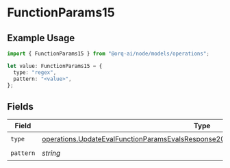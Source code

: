 # FunctionParams15

## Example Usage

```typescript
import { FunctionParams15 } from "@orq-ai/node/models/operations";

let value: FunctionParams15 = {
  type: "regex",
  pattern: "<value>",
};
```

## Fields

| Field                                                                                                                                                                                          | Type                                                                                                                                                                                           | Required                                                                                                                                                                                       | Description                                                                                                                                                                                    |
| ---------------------------------------------------------------------------------------------------------------------------------------------------------------------------------------------- | ---------------------------------------------------------------------------------------------------------------------------------------------------------------------------------------------- | ---------------------------------------------------------------------------------------------------------------------------------------------------------------------------------------------- | ---------------------------------------------------------------------------------------------------------------------------------------------------------------------------------------------- |
| `type`                                                                                                                                                                                         | [operations.UpdateEvalFunctionParamsEvalsResponse200ApplicationJSONResponseBody515Type](../../models/operations/updateevalfunctionparamsevalsresponse200applicationjsonresponsebody515type.md) | :heavy_check_mark:                                                                                                                                                                             | N/A                                                                                                                                                                                            |
| `pattern`                                                                                                                                                                                      | *string*                                                                                                                                                                                       | :heavy_check_mark:                                                                                                                                                                             | N/A                                                                                                                                                                                            |